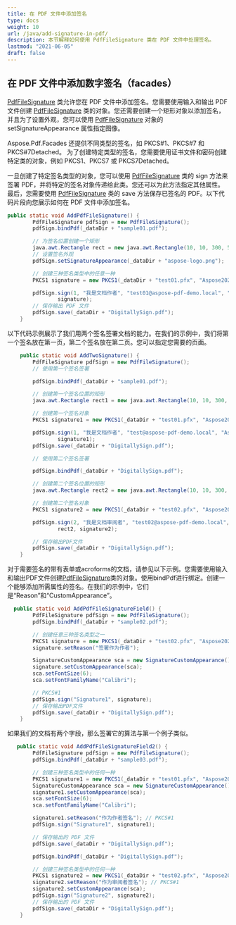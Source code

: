 ```yaml
---
title: 在 PDF 文件中添加签名
type: docs
weight: 10
url: /java/add-signature-in-pdf/
description: 本节解释如何使用 PdfFileSignature 类在 PDF 文件中处理签名。
lastmod: "2021-06-05"
draft: false
---
```


## 在 PDF 文件中添加数字签名（facades）

[PdfFileSignature](https://reference.aspose.com/pdf/java/com.aspose.pdf.facades/PdfFileSignature) 类允许您在 PDF 文件中添加签名。您需要使用输入和输出 PDF 文件创建 [PdfFileSignature](https://reference.aspose.com/pdf/java/com.aspose.pdf.facades/PdfFileSignature) 类的对象。您还需要创建一个矩形对象以添加签名，并且为了设置外观，您可以使用 [PdfFileSignature](https://reference.aspose.com/pdf/java/com.aspose.pdf.facades/PdfFileSignature) 对象的 setSignatureAppearance 属性指定图像。

Aspose.Pdf.Facades 还提供不同类型的签名，如 PKCS#1、PKCS#7 和 PKCS#7Detached。
 为了创建特定类型的签名，您需要使用证书文件和密码创建特定类的对象，例如 PKCS1、PKCS7 或 PKCS7Detached。

一旦创建了特定签名类型的对象，您可以使用 [PdfFileSignature](https://reference.aspose.com/pdf/java/com.aspose.pdf.facades/PdfFileSignature) 类的 sign 方法来签署 PDF，并将特定的签名对象传递给此类。您还可以为此方法指定其他属性。最后，您需要使用 [PdfFileSignature](https://reference.aspose.com/pdf/java/com.aspose.pdf.facades/PdfFileSignature) 类的 save 方法保存已签名的 PDF。以下代码片段向您展示如何在 PDF 文件中添加签名。

```java
public static void AddPdfFileSignature() {
        PdfFileSignature pdfSign = new PdfFileSignature();
        pdfSign.bindPdf(_dataDir + "sample01.pdf");

        // 为签名位置创建一个矩形
        java.awt.Rectangle rect = new java.awt.Rectangle(10, 10, 300, 50);
        // 设置签名外观
        pdfSign.setSignatureAppearance(_dataDir + "aspose-logo.png");

        // 创建三种签名类型中的任意一种
        PKCS1 signature = new PKCS1(_dataDir + "test01.pfx", "Aspose2021"); // PKCS#1

        pdfSign.sign(1, "我是文档作者", "test01@aspose-pdf-demo.local", "Aspose Pdf Demo, Australia", true, rect,
                signature);
        // 保存输出 PDF 文件
        pdfSign.save(_dataDir + "DigitallySign.pdf");
    }
```

以下代码示例展示了我们用两个签名签署文档的能力。在我们的示例中，我们将第一个签名放在第一页，第二个签名放在第二页。您可以指定您需要的页面。

```java
    public static void AddTwoSignature() {
        PdfFileSignature pdfSign = new PdfFileSignature();
        // 使用第一个签名签署

        pdfSign.bindPdf(_dataDir + "sample01.pdf");

        // 创建第一个签名位置的矩形
        java.awt.Rectangle rect1 = new java.awt.Rectangle(10, 10, 300, 50);

        // 创建第一个签名对象
        PKCS1 signature1 = new PKCS1(_dataDir + "test01.pfx", "Aspose2021"); // PKCS#1

        pdfSign.sign(1, "我是文档作者", "test@aspose-pdf-demo.local", "Aspose Pdf Demo, Australia", true, rect1,
                signature1);
        pdfSign.save(_dataDir + "DigitallySign.pdf");

        // 使用第二个签名签署

        pdfSign.bindPdf(_dataDir + "DigitallySign.pdf");

        // 创建第二个签名位置的矩形
        java.awt.Rectangle rect2 = new java.awt.Rectangle(10, 10, 300, 50);

        // 创建第二个签名对象
        PKCS1 signature2 = new PKCS1(_dataDir + "test02.pfx", "Aspose2021"); // PKCS#1

        pdfSign.sign(2, "我是文档审阅者", "test02@aspose-pdf-demo.local", "Aspose Pdf Demo, Australia", true,
                rect2, signature2);

        // 保存输出PDF文件
        pdfSign.save(_dataDir + "DigitallySign.pdf");
    }
```


对于需要签名的带有表单或acroforms的文档，请参见以下示例。您需要使用输入和输出PDF文件创建[PdfFileSignature](https://reference.aspose.com/pdf/java/com.aspose.pdf.facades/PdfFileSignature)类的对象。使用bindPdf进行绑定。创建一个能够添加所需属性的签名。在我们的示例中，它们是“Reason”和“CustomAppearance”。

```java
  public static void AddPdfFileSignatureField() {
        PdfFileSignature pdfSign = new PdfFileSignature();
        pdfSign.bindPdf(_dataDir + "sample02.pdf");

        // 创建任意三种签名类型之一
        PKCS1 signature = new PKCS1(_dataDir + "test02.pfx", "Aspose2021");
        signature.setReason("签署作为作者");

        SignatureCustomAppearance sca = new SignatureCustomAppearance();
        signature.setCustomAppearance(sca);
        sca.setFontSize(6);
        sca.setFontFamilyName("Calibri");

        // PKCS#1
        pdfSign.sign("Signature1", signature);
        // 保存输出PDF文件
        pdfSign.save(_dataDir + "DigitallySign.pdf");
    }
```


如果我们的文档有两个字段，那么签署它的算法与第一个例子类似。

```java
   public static void AddPdfFileSignatureField2() {
        PdfFileSignature pdfSign = new PdfFileSignature();
        pdfSign.bindPdf(_dataDir + "sample03.pdf");

        // 创建三种签名类型中的任何一种
        PKCS1 signature1 = new PKCS1(_dataDir + "test01.pfx", "Aspose2021");
        SignatureCustomAppearance sca = new SignatureCustomAppearance();
        signature1.setCustomAppearance(sca);
        sca.setFontSize(6);
        sca.setFontFamilyName("Calibri");

        signature1.setReason("作为作者签名"); // PKCS#1
        pdfSign.sign("Signature1", signature1);

        // 保存输出的 PDF 文件
        pdfSign.save(_dataDir + "DigitallySign.pdf");

        pdfSign.bindPdf(_dataDir + "DigitallySign.pdf");

        // 创建三种签名类型中的任何一种
        PKCS1 signature2 = new PKCS1(_dataDir + "test02.pfx", "Aspose2021");
        signature2.setReason("作为审阅者签名"); // PKCS#1
        signature2.setCustomAppearance(sca);
        pdfSign.sign("Signature2", signature2);
        // 保存输出的 PDF 文件
        pdfSign.save(_dataDir + "DigitallySign.pdf");
    }
```